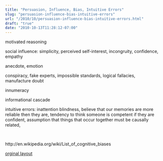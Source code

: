 ```yaml
---
title: "Persuasion, Influence, Bias, Intuitive Errors"
slug: "persuasion-influence-bias-intuitive-errors"
url: "/2010/10/persuasion-influence-bias-intuitive-errors.html"
draft: "true"
date: "2010-10-13T11:28:12-07:00"
---
```

<p>motivated reasoning</p>
<p>social influence: simplicity, perceived self-interest, incongruity, confidence, empathy</p>
<p>anecdote, emotion</p>
<p>conspiracy, fake experts, impossible standards, logical fallacies, manufacture doubt</p>
<p>innumeracy</p>
<p>informational cascade</p>
<p>intuitive errors: inattention blindness, believe that our memories are more reliable then they are, tendency to think someone is competent if they are confident, assumption that things that occur together must be causally related,</p>
<p>&#0160;</p>
<p>http://en.wikipedia.org/wiki/List_of_cognitive_biases</p>
<p class="previous"><a href="/previous/2010/10/persuasion-influence-bias-intuitive-errors.html" rel="syndication">orginal layout</a></p>
